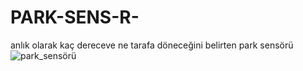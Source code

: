 # PARK-SENS-R-
anlık olarak kaç dereceve ne tarafa döneceğini belirten park sensörü
![park_sensörü](https://user-images.githubusercontent.com/101598540/172383549-488dc472-2d3c-4b58-856e-8c5ece37acb2.png)
